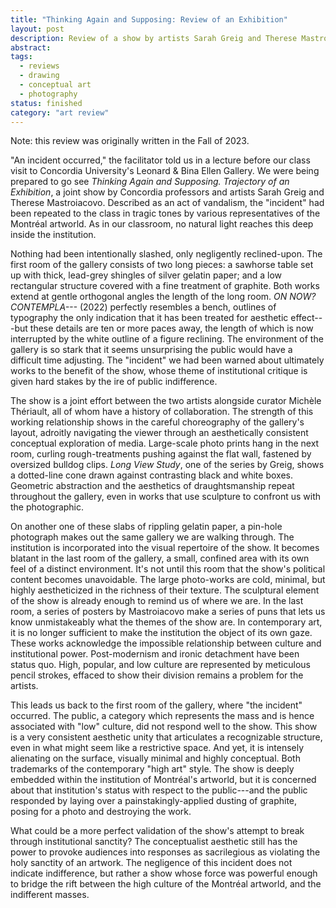 ```yaml
---
title: "Thinking Again and Supposing: Review of an Exhibition"
layout: post
description: Review of a show by artists Sarah Greig and Therese Mastroiacovo, curated by Michèle Thériault at the Leonard and Bina Ellen Gallery.
abstract:
tags:
  - reviews
  - drawing
  - conceptual art
  - photography
status: finished
category: "art review"
---
```


Note: this review was originally written in the Fall of 2023.

"An incident occurred," the facilitator told us in a lecture before our class visit to Concordia University's Leonard & Bina Ellen Gallery. We were being prepared to go see *Thinking Again and Supposing. Trajectory of an Exhibition*, a joint show by Concordia professors and artists Sarah Greig and Therese Mastroiacovo. Described as an act of vandalism, the "incident" had been repeated to the class in tragic tones by various representatives of the Montréal artworld. As in our classroom, no natural light reaches this deep inside the institution.

Nothing had been intentionally slashed, only negligently reclined-upon. The first room of the gallery consists of two long pieces: a sawhorse table set up with thick, lead-grey shingles of silver gelatin paper; and a low rectangular structure covered with a fine treatment of graphite. Both works extend at gentle orthogonal angles the length of the long room. *ON NOW? CONTEMPLA---* (2022) perfectly resembles a bench, outlines of typography the only indication that it has been treated for aesthetic effect---but these details are ten or more paces away, the length of which is now interrupted by the white outline of a figure reclining. The environment of the gallery is so stark that it seems unsurprising the public would have a difficult time adjusting. The "incident" we had been warned about ultimately works to the benefit of the show, whose theme of institutional critique is given hard stakes by the ire of public indifference.

The show is a joint effort between the two artists alongside curator Michèle Thériault, all of whom have a history of collaboration. The strength of this working relationship shows in the careful choreography of the gallery's layout, adroitly navigating the viewer through an aesthetically consistent conceptual exploration of media. Large-scale photo prints hang in the next room, curling rough-treatments pushing against the flat wall, fastened by oversized bulldog clips. *Long View Study*, one of the series by Greig, shows a dotted-line cone drawn against contrasting black and white boxes. Geometric abstraction and the aesthetics of draughtsmanship repeat throughout the gallery, even in works that use sculpture to confront us with the photographic.

On another one of these slabs of rippling gelatin paper, a pin-hole photograph makes out the same gallery we are walking through. The institution is incorporated into the visual repertoire of the show. It becomes blatant in the last room of the gallery, a small, confined area with its own feel of a distinct environment. It's not until this room that the show's political content becomes unavoidable. The large photo-works are cold, minimal, but highly aestheticized in the richness of their texture. The sculptural element of the show is already enough to remind us of where we are. In the last room, a series of posters by Mastroiacovo make a series of puns that lets us know unmistakeably what the themes of the show are. In contemporary art, it is no longer sufficient to make the institution the object of its own gaze. These works acknowledge the impossible relationship between culture and institutional power. Post-modernism and ironic detachment have been status quo. High, popular, and low culture are represented by meticulous pencil strokes, effaced to show their division remains a problem for the artists.

This leads us back to the first room of the gallery, where "the incident" occurred. The public, a category which represents the mass and is hence associated with "low" culture, did not respond well to the show. This show is a very consistent aesthetic unity that articulates a recognizable structure, even in what might seem like a restrictive space. And yet, it is intensely alienating on the surface, visually minimal and highly conceptual. Both trademarks of the contemporary "high art" style. The show is deeply embedded within the institution of Montréal's artworld, but it is concerned about that institution's status with respect to the public---and the public responded by laying over a painstakingly-applied dusting of graphite, posing for a photo and destroying the work.

What could be a more perfect validation of the show's attempt to break through institutional sanctity? The conceptualist aesthetic still has the power to provoke audiences into responses as sacrilegious as violating the holy sanctity of an artwork. The negligence of this incident does not indicate indifference, but rather a show whose force was powerful enough to bridge the rift between the high culture of the Montréal artworld, and the indifferent masses.
